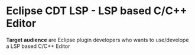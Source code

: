 # Eclipse CDT LSP - LSP based C/C++ Editor

**Target audience** are Eclipse plugin developers who wants to use/develope a LSP based C/C++ Editor

